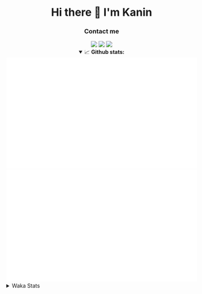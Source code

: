 <div align="center">
 <h1>Hi there 👋 I'm Kanin</h1>
 <h3>Contact me</h3>
 <a href="mailto:im@kanin.dev"><img src="https://img.shields.io/badge/gmail-%23D14836.svg?&style=for-the-badge&logo=gmail&logoColor=white"/></a>
 <a href="https://twitter.com/KaninDev"><img src="https://img.shields.io/badge/twitter-%231DA1F2.svg?&style=for-the-badge&logo=twitter&logoColor=white"/></a>
 <a href="https://www.linkedin.com/in/KaninDev"><img src="https://img.shields.io/badge/linkedin-%230077B5.svg?&style=for-the-badge&logo=linkedin&logoColor=white"/></a>
<details open>
  <summary>📈 <b>Github stats:</b></summary>
  <img src="https://github.com/Kanin/Kanin/blob/master/scripts/GitHubStats/generated/overview.svg"/>
  <img src="https://github.com/Kanin/Kanin/blob/master/scripts/GitHubStats/generated/languages.svg"/>
</details>
</div>

<details>
 <summary>Waka Stats</summary>

<!--START_SECTION:waka-->
![Profile Views](http://img.shields.io/badge/Profile%20Views-62-blue)

![Lines of code](https://img.shields.io/badge/From%20Hello%20World%20I%27ve%20Written-23888%20lines%20of%20code-blue)

**🐱 My Github Data** 

> 🏆 43 Contributions in the Year 2021
 > 
> 📦 15.6 kB Used in Github's Storage 
 > 
> 🚫 Not Opted to Hire
 > 
> 📜 8 Public Repositories 
 > 
> 🔑 4 Private Repositories  
 > 
**I'm an Early 🐤** 

```text
🌞 Morning    87 commits     █████░░░░░░░░░░░░░░░░░░░░   22.19% 
🌆 Daytime    126 commits    ████████░░░░░░░░░░░░░░░░░   32.14% 
🌃 Evening    93 commits     ██████░░░░░░░░░░░░░░░░░░░   23.72% 
🌙 Night      86 commits     █████░░░░░░░░░░░░░░░░░░░░   21.94%

```
📅 **I'm Most Productive on Monday** 

```text
Monday       84 commits     █████░░░░░░░░░░░░░░░░░░░░   21.43% 
Tuesday      52 commits     ███░░░░░░░░░░░░░░░░░░░░░░   13.27% 
Wednesday    59 commits     ███░░░░░░░░░░░░░░░░░░░░░░   15.05% 
Thursday     40 commits     ██░░░░░░░░░░░░░░░░░░░░░░░   10.2% 
Friday       40 commits     ██░░░░░░░░░░░░░░░░░░░░░░░   10.2% 
Saturday     44 commits     ██░░░░░░░░░░░░░░░░░░░░░░░   11.22% 
Sunday       73 commits     ████░░░░░░░░░░░░░░░░░░░░░   18.62%

```


📊 **This Week I Spent My Time On** 

```text
⌚︎ Time Zone: America/New_York

💬 Programming Languages: 
Python                   12 hrs 54 mins      █████████████████████████   99.91% 
SQL                      0 secs              ░░░░░░░░░░░░░░░░░░░░░░░░░   0.08% 
virtualenv               0 secs              ░░░░░░░░░░░░░░░░░░░░░░░░░   0.01% 
Git Config               0 secs              ░░░░░░░░░░░░░░░░░░░░░░░░░   0.0% 
Other                    0 secs              ░░░░░░░░░░░░░░░░░░░░░░░░░   0.0%

🔥 Editors: 
PyCharm                  12 hrs 55 mins      █████████████████████████   100.0%

🐱‍💻 Projects: 
CGLS                     12 hrs 27 mins      ████████████████████████░   96.35% 
Naila.py                 28 mins             █░░░░░░░░░░░░░░░░░░░░░░░░   3.65%

💻 Operating System: 
Linux                    12 hrs 55 mins      █████████████████████████   100.0%

```

**I Mostly Code in Python** 

```text
Python                   19 repos            ███████████████████░░░░░░   76.0% 
JavaScript               3 repos             ███░░░░░░░░░░░░░░░░░░░░░░   12.0% 
Kotlin                   1 repo              █░░░░░░░░░░░░░░░░░░░░░░░░   4.0% 
HTML                     1 repo              █░░░░░░░░░░░░░░░░░░░░░░░░   4.0% 
Java                     1 repo              █░░░░░░░░░░░░░░░░░░░░░░░░   4.0%

```


**Timeline**

![Chart not found](https://raw.githubusercontent.com/Kanin/Kanin/master/charts/bar_graph.png) 


<!--END_SECTION:waka-->
</details>
